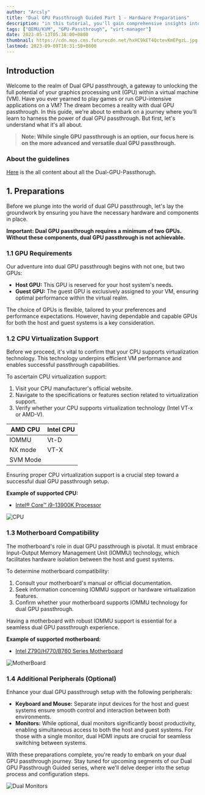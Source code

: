 ```yaml
---
author: "Arcsly"
title: "Dual GPU Passthrough Guided Part 1 - Hardware Preparations"
description: "in this tutorial, you'll gain comprehensive insights into preparing your hardware for GPU passthrough. Learn the crucial steps and requirements that pave the way for a successful setup."
tags: ["QEMU/KVM", "GPU-Passthrough", "virt-manager"]
date: 2023-05-13T05:38:00+0800
thumbnail: https://cdn.mos.cms.futurecdn.net/hxHC9kET4QctevKmEPgzL.jpg
lastmod: 2023-09-09T10:31:50+0800
---
```


## Introduction

Welcome to the realm of Dual GPU passthrough, a gateway to unlocking the full potential of your graphics processing unit (GPU) within a virtual machine (VM). Have you ever yearned to play games or run GPU-intensive applications on a VM? The dream becomes a reality with dual GPU passthrough. In this guide, we're about to embark on a journey where you'll learn to harness the power of dual GPU passthrough. But first, let's understand what it's all about.

>**Note: While single GPU passthrough is an option, our focus here is on the more advanced and versatile dual GPU passthrough.**

### About the guidelines

[Here](/en/tags/virt-manager/) is the all content about all the Dual-GPU-Passthorugh.

## 1. Preparations

Before we plunge into the world of dual GPU passthrough, let's lay the groundwork by ensuring you have the necessary hardware and components in place.

**Important: Dual GPU passthrough requires a minimum of two GPUs. Without these components, dual GPU passthrough is not achievable.**

### 1.1 GPU Requirements

Our adventure into dual GPU passthrough begins with not one, but two GPUs:

- **Host GPU:** This GPU is reserved for your host system's needs.
- **Guest GPU:** The guest GPU is exclusively assigned to your VM, ensuring optimal performance within the virtual realm.

The choice of GPUs is flexible, tailored to your preferences and performance expectations. However, having dependable and capable GPUs for both the host and guest systems is a key consideration.

### 1.2 CPU Virtualization Support

Before we proceed, it's vital to confirm that your CPU supports virtualization technology. This technology underpins efficient VM performance and enables successful passthrough capabilities.

To ascertain CPU virtualization support:

1. Visit your CPU manufacturer's official website.
2. Navigate to the specifications or features section related to virtualization support.
3. Verify whether your CPU supports virtualization technology (Intel VT-x or AMD-V).

| AMD CPU   | Intel CPU |
| ----------|-----------|
| IOMMU     | Vt-D      |
| NX mode   | VT-X      |
| SVM Mode  |           |


Ensuring proper CPU virtualization support is a crucial step toward a successful dual GPU passthrough setup.

**Example of supported CPU:**

- [Intel® Core™ i9-13900K Processor](https://www.intel.com/content/www/us/en/products/sku/230496/intel-core-i913900k-processor-36m-cache-up-to-5-80-ghz/specifications.html?wapkw=i9%2013900k)

![CPU](/blog/linux/dual-gpu-passthrough/part1/Example-with-cpu-supported.png)

### 1.3 Motherboard Compatibility

The motherboard's role in dual GPU passthrough is pivotal. It must embrace Input-Output Memory Management Unit (IOMMU) technology, which facilitates hardware isolation between the host and guest systems.

To determine motherboard compatibility:

1. Consult your motherboard's manual or official documentation.
2. Seek information concerning IOMMU support or hardware virtualization features.
3. Confirm whether your motherboard supports IOMMU technology for dual GPU passthrough.

Having a motherboard with robust IOMMU support is essential for a seamless dual GPU passthrough experience.

**Example of supported motherboard:**

- [Intel Z790/H770/B760 Series Motherboard](https://download.asrock.com/Manual/Software/Intel%20B760/Software_BIOS%20Setup%20Guide_English.pdf)

![MotherBoard](/blog/linux/dual-gpu-passthrough/part1/Example-with-motherboard-supported.png)

### 1.4 Additional Peripherals (Optional)

Enhance your dual GPU passthrough setup with the following peripherals:

- **Keyboard and Mouse:** Separate input devices for the host and guest systems ensure smooth control and interaction between both environments.
- **Monitors:** While optional, dual monitors significantly boost productivity, enabling simultaneous access to both the host and guest systems. For those with a single monitor, dual HDMI inputs are crucial for seamless switching between systems.

With these preparations complete, you're ready to embark on your dual GPU passthrough journey. Stay tuned for upcoming segments of our Dual GPU Passthrough Guided series, where we'll delve deeper into the setup process and configuration steps.

![Dual Monitors](http://www.rdaxpress.com/uploads/3/1/6/7/31672951/s586650569732673968_p93_i1_w2560.jpeg)